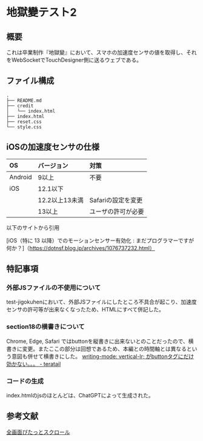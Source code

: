 # 地獄變テスト2

## 概要
これは卒業制作『地獄變』において、スマホの加速度センサの値を取得し、それをWebSocketでTouchDesigner側に送るウェブである。

## ファイル構成
```
.
├── README.md
├── credit
│   └── index.html
├── index.html
├── reset.css
└── style.css
```

## iOSの加速度センサの仕様

|  OS  | バージョン | 対策　　　　|
|:-----|:---------|:----------|
|Android|9以上|不要|
|iOS|12.1以下||
|   |12.2以上13未満|Safariの設定を変更|
|   |13以上|ユーザの許可が必要|

以下のサイトから引用

[iOS（特に 13 以降）でのモーションセンサー有効化 : まだプログラマーですが何か？]（https://dotnsf.blog.jp/archives/1076737232.html）

## 特記事項
### 外部JSファイルの不使用について
test-jigokuhenにおいて、外部JSファイルにしたところ不具合が起こり、加速度センサの許可等が出来なくなったため、HTMLにすべて併記した。

### section18の横書きについて
Chrome, Edge, Safari ではbuttonを縦書きに出来ないとのことだったので、横書きに変更。またここの部分は回想であるため、本編との時間軸とは異なるという意図も併せて横書きにした。
[writing-mode: vertical-lr; がbuttonタグにだけ効かない。。。 - teratail](https://teratail.com/questions/frvtbi60o04vj2)

### コードの生成
index.htmlのjsのほとんどは、ChatGPTによって生成された。

## 参考文献
[全画面ぴたっとスクロール](https://ics.media/entry/191211/)